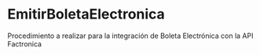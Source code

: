 # EmitirBoletaElectronica
Procedimiento a realizar para la integración de Boleta Electrónica con la API Factronica
